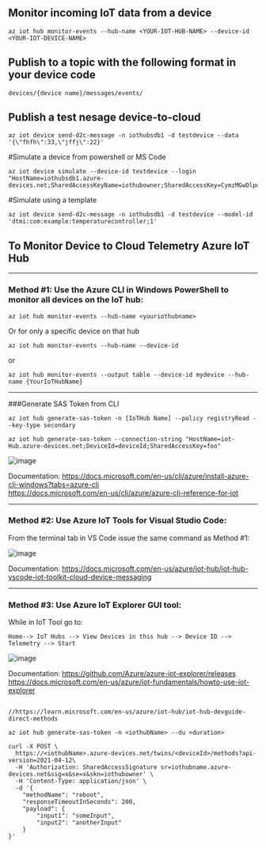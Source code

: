 ## Monitor incoming IoT data from a device
```
az iot hub monitor-events --hub-name <YOUR-IOT-HUB-NAME> --device-id <YOUR-IOT-DEVICE-NAME>
```

## Publish to a topic with the following format in your device code
```
devices/{device name}/messages/events/
```
## Publish a test nesage device-to-cloud

```
az iot device send-d2c-message -n iothubsdb1 -d testdevice --data '{\"fhfh\":33,\"jffj\":22}'
```

#Simulate a  device from powershell or MS Code
```
az iot device simulate --device-id testdevice --login "HostName=iothubsdb1.azure-devices.net;SharedAccessKeyName=iothubowner;SharedAccessKey=CymzMGwDlpdhAtZokKkEz5X8OAKzdPlhM9EuVLEyfME="
```

#Simulate using a template
```
az iot device send-d2c-message -n iothubsdb1 -d testdevice --model-id 'dtmi:com:example:temperaturecontroller;1'
```

## To Monitor Device to Cloud Telemetry Azure IoT Hub
---

### Method #1:  Use the Azure CLI in Windows PowerShell to monitor all devices on the IoT hub:
```
az iot hub monitor-events --hub-name <youriothubname>
```
Or for only a specific device on that hub

```
az iot hub monitor-events --hub-name --device-id
```
or

```
az iot hub monitor-events --output table --device-id mydevice --hub-name {YourIoTHubName}
```
------

###Generate SAS Token from CLI

```
az iot hub generate-sas-token -n [IoTHub Name] --policy registryRead --key-type secondary
```

```
az iot hub generate-sas-token --connection-string "HostName=iot-Hub.azure-devices.net;DeviceId=deviceId;SharedAccessKey=foo"
```


![image](https://user-images.githubusercontent.com/16296900/189200449-1da089be-560f-4e85-9616-d0a98e137f34.png)

Documentation: https://docs.microsoft.com/en-us/cli/azure/install-azure-cli-windows?tabs=azure-cli </br>
https://docs.microsoft.com/en-us/cli/azure/azure-cli-reference-for-iot

---

### Method #2:  Use Azure IoT Tools for Visual Studio Code:

From the terminal tab in VS Code issue the same command as Method #1:

![image](https://user-images.githubusercontent.com/16296900/189199059-1cc2ff93-72a6-499a-81dd-a87fbfa4c90f.png)

Documentation: https://docs.microsoft.com/en-us/azure/iot-hub/iot-hub-vscode-iot-toolkit-cloud-device-messaging

---

### Method #3:  Use Azure IoT Explorer GUI tool:

While in IoT Tool go to:
```
Home--> IoT Hubs --> View Devices in this hub --> Device ID --> Telemetry --> Start
```
![image](https://user-images.githubusercontent.com/16296900/189202274-329b6e28-0c70-42f4-92e4-e51f9f8c3f02.png)

Documentation:  https://github.com/Azure/azure-iot-explorer/releases
</br>  https://docs.microsoft.com/en-us/azure/iot-fundamentals/howto-use-iot-explorer

```

//https://learn.microsoft.com/en-us/azure/iot-hub/iot-hub-devguide-direct-methods

az iot hub generate-sas-token -n <iothubName> --du <duration>

curl -X POST \
  https://<iothubName>.azure-devices.net/twins/<deviceId>/methods?api-version=2021-04-12\
  -H 'Authorization: SharedAccessSignature sr=iothubname.azure-devices.net&sig=x&se=x&skn=iothubowner' \
  -H 'Content-Type: application/json' \
  -d '{
    "methodName": "reboot",
    "responseTimeoutInSeconds": 200,
    "payload": {
        "input1": "someInput",
        "input2": "anotherInput"
    }
}'

```


